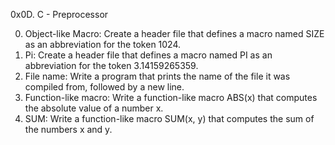 0x0D. C - Preprocessor

0. Object-like Macro: Create a header file that defines a macro named SIZE as an abbreviation for the token 1024.
1. Pi: Create a header file that defines a macro named PI as an abbreviation for the token 3.14159265359.
2. File name: Write a program that prints the name of the file it was compiled from, followed by a new line.
3. Function-like macro: Write a function-like macro ABS(x) that computes the absolute value of a number x.
4. SUM: Write a function-like macro SUM(x, y) that computes the sum of the numbers x and y.
